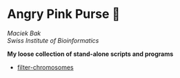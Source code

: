 # Angry Pink Purse 👛

*Maciek Bak*  
*Swiss Institute of Bioinformatics*

**My loose collection of stand-alone scripts and programs**

* [filter-chromosomes](filter-chromosomes)